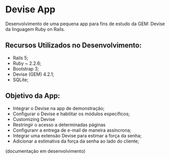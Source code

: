 # Devise App

Desenvolvimento de uma pequena app para fins de estudo da GEM: Devise da linguagem Ruby on Rails.


## Recursos Utilizados no Desenvolvimento:

* Rails 5;
* Ruby ~ 2.2.6;
* Bootstrap 3;
* Devise (GEM) 4.2.1;
* SQLite;


## Objetivo da App:

* Integrar o Devise na app de demonstração;
* Configurar o Devise e habilitar os módulos específicos;
* Customizing Devise
* Restringir o acesso a determinadas páginas
* Configuranr a entrega de e-mail  de maneira assíncrona;
* Integrar uma extensão Devise para estimar a força da senha;
* Adicionar a estimativa da força da senha ao lado do cliente;

(documentação em desenvolvimento)